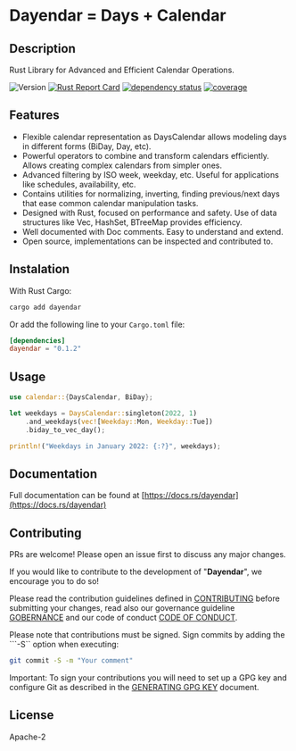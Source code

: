 # Dayendar = Days + Calendar

## Description

Rust Library for Advanced and Efficient Calendar Operations.

![Version](https://img.shields.io/badge/version-0.1.2-blue)
[![Rust Report Card](https://rust-reportcard.xuri.me/badge/github.com/racherb/dayendar)](https://rust-reportcard.xuri.me/report/github.com/racherb/dayendar)
[![dependency status](https://deps.rs/repo/github/racherb/dayendar/status.svg)](https://deps.rs/repo/github/racherb/dayendar)
[![coverage](https://shields.io/endpoint?url=https://racherb.github.io/dayendar/coverage.json)](https://racherb.github.io/dayendar/index.html)

## Features

- Flexible calendar representation as DaysCalendar<T> allows modeling days in different forms (BiDay, Day, etc).
- Powerful operators to combine and transform calendars efficiently. Allows creating complex calendars from simpler ones.
- Advanced filtering by ISO week, weekday, etc. Useful for applications like schedules, availability, etc.
- Contains utilities for normalizing, inverting, finding previous/next days that ease common calendar manipulation tasks.
- Designed with Rust, focused on performance and safety. Use of data structures like Vec, HashSet, BTreeMap provides efficiency.
- Well documented with Doc comments. Easy to understand and extend.
- Open source, implementations can be inspected and contributed to.

## Instalation

With Rust Cargo:

```bash
cargo add dayendar
```

Or add the following line to your `Cargo.toml` file:

```toml
[dependencies]
dayendar = "0.1.2"
```

## Usage

```rust
use calendar::{DaysCalendar, BiDay};

let weekdays = DaysCalendar::singleton(2022, 1)
    .and_weekdays(vec![Weekday::Mon, Weekday::Tue])
    .biday_to_vec_day();

println!("Weekdays in January 2022: {:?}", weekdays);

```

## Documentation

Full documentation can be found at [https://docs.rs/dayendar](https://docs.rs/dayendar)

## Contributing

PRs are welcome! Please open an issue first to discuss any major changes.

If you would like to contribute to the development of "**Dayendar**", we encourage you to do so!

Please read the contribution guidelines defined in [CONTRIBUTING](CONTRIBUTING.md) before submitting your changes, read also our governance guideline [GOBERNANCE](GOBERNANCE.md) and our code of conduct [CODE OF CONDUCT](CODE_OF_CONDUCT.md).

Please note that contributions must be signed. Sign commits by adding the ```-S`` option when executing:

 ```bash
 git commit -S -m "Your comment"
 ```

Important: To sign your contributions you will need to set up a GPG key and configure Git as described in the [GENERATING GPG KEY](GENERATING_GPG_KEY.md) document.

## License

Apache-2
